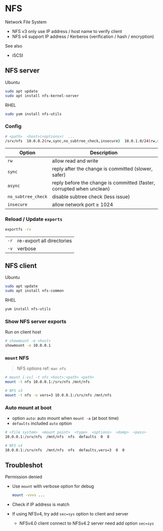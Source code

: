 # NFS

Network File System

- NFS v3 only use IP address / host name to verify client
- NFS v4 support IP address / Kerberos (verification / hash / encryption)

See also

- iSCSI

## NFS server

Ubuntu

```sh
sudo apt update
sudo apt install nfs-kernel-server
```

RHEL

```sh
sudo yum install nfs-utils
```

### Config

```sh title="/etc/exports"
# <path>  <host>(<options>)  ...
/srv/nfs  10.0.0.2(rw,sync,no_subtree_check,insecure)  10.0.1.0/24(rw,sync,no_subtree_check,insecure)
```

| Option | Description |
|-|-|
| `rw` | allow read and write |
| `sync` | reply after the change is committed (slower, safer) |
| `async` | reply before the change is committed (faster, corrupted when unclean) |
| `no_subtree_check` | disable subtree check (less issue) |
| `insecure` | allow network port ≥ 1024 |

### Reload / Update `exports`

```sh
exportfs -rv
```

| | |
|-|-|
| `-r` | re-export all directories |
| `-v` | verbose |

## NFS client

Ubuntu

```sh
sudo apt update
sudo apt install nfs-common
```

RHEL

```sh
yum install nfs-utils
```

### Show NFS server exports

Run on client host

```sh
# showmount -e <host>
showmount -e 10.0.0.1
```

### `mount` NFS

> NFS options ref: `man nfs`

```sh
# mount [-vv] -t nfs <host>:<path> <path>
mount -t nfs 10.0.0.1:/srv/nfs /mnt/nfs

# NFS v3
mount -t nfs -o vers=3 10.0.0.1:/srv/nfs /mnt/nfs
```

### Auto mount at boot

- option `auto`: auto mount when `mount -a` (at boot time)
- `defaults` included `auto` option

```sh title="/etc/fstab"
# <file system>  <mount point>  <type>  <options>  <dump>  <pass>
10.0.0.1:/srv/nfs  /mnt/nfs  nfs  defaults  0  0

# NFS v3
10.0.0.1:/srv/nfs  /mnt/nfs  nfs  defaults,vers=3  0  0
```

## Troubleshot

Permission denied

- Use `mount` with verbose option for debug
  
  ```sh
  mount -vvvv ...
  ```

- Check if IP address is match
- If using NFSv4, try add `sec=sys` option to client and server
  - NFSv4.0 client connect to NFSv4.2 server need add option `sec=sys`
